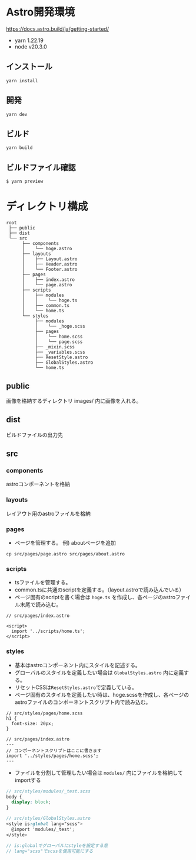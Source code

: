 # Astro開発環境

https://docs.astro.build/ja/getting-started/

- yarn 1.22.19
- node v20.3.0

## インストール

```
yarn install
```

## 開発

```
yarn dev
```

## ビルド

```
yarn build
```

## ビルドファイル確認

```
$ yarn preview
```

# ディレクトリ構成

```
root
 ├── public
 ├── dist
 └── src
      ├── components
      │    └── hoge.astro
      ├── layouts
      │    ├── Layout.astro
      │    ├── Header.astro
      │    └── Footer.astro
      ├── pages
      │    ├── index.astro
      │    └── page.astro
      ├── scripts
      │    ├── modules
      │    │    └── hoge.ts
      │    ├── common.ts
      │    └── home.ts
      └── styles
           ├── modules
           │    └── _hoge.scss
           ├── pages
           │    └── home.scss
           │    └── page.scss
           ├── _mixin.scss
           ├── _variables.scss
           ├── ResetStyle.astro
           ├── GlobalStyles.astro
           └── home.ts
```

## public

画像を格納するディレクトリ
images/ 内に画像を入れる。

## dist

ビルドファイルの出力先

## src

### components

astroコンポーネントを格納

### layouts

レイアウト用のastroファイルを格納

### pages

- ページを管理する。
  例) aboutページを追加

```
cp src/pages/page.astro src/pages/about.astro
```

### scripts

- tsファイルを管理する。
- common.tsに共通のscriptを定義する。（layout.astroで読み込んでいる）
- ページ固有のscriptを書く場合は `hoge.ts` を作成し、各ページのastroファイル末尾で読み込む。

```astro
// src/pages/index.astro

<script>
  import '../scripts/home.ts';
</script>
```

### styles

- 基本はastroコンポーネント内にスタイルを記述する。
- グローバルのスタイルを定義したい場合は `GlobalStyles.astro` 内に定義する。
- リセットCSSは`ResetStyles.astro`で定義している。
- ページ固有のスタイルを定義したい時は、hoge.scssを作成し、各ページのastroファイルのコンポーネントスクリプト内で読み込む。

```
// src/styles/pages/home.scss
h1 {
  font-size: 20px;
}

// src/pages/index.astro
---
// コンポーネントスクリプトはここに書きます
import '../styles/pages/home.scss';
---

```

- ファイルを分割して管理したい場合は `modules/` 内にファイルを格納してimportする

```scss
// src/styles/modules/_test.scss
body {
  display: block;
}

// src/styles/GlobalStyles.astro
<style is:global lang="scss">
  @import 'modules/_test';
</style>

// is:globalでグローバルにstyleを設定する意
// lang="scss"でscssを使用可能にする
```
